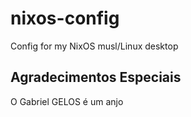 # nixos-config
Config for my NixOS musl/Linux desktop 



## Agradecimentos Especiais
O Gabriel GELOS é um anjo
